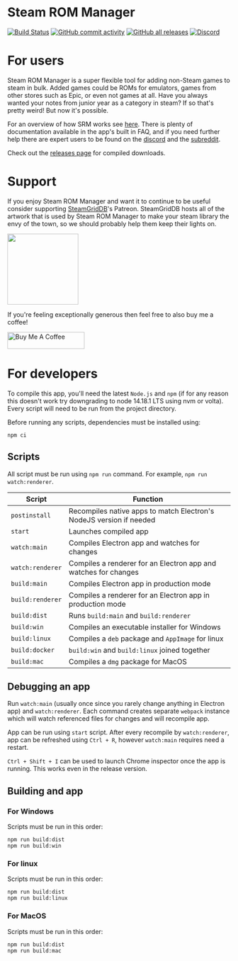 Steam ROM Manager
=================

[![Build Status](https://github.com/doZennn/steam-rom-manager/actions/workflows/main.yml/badge.svg)](https://github.com/doZennn/steam-rom-manager/actions/workflows/main.yml)
[![GitHub commit activity](https://img.shields.io/github/commit-activity/w/doZennn/steam-rom-manager?logo=github&style=flat-square&label=commits)]()
[![GitHub all releases](https://img.shields.io/github/downloads/doZennn/steam-rom-manager/total?logo=github&style=flat-square)](https://github.com/janeczku/calibre-web/releases)
[![Discord](https://img.shields.io/discord/344691247098757121?color=%237289DA&label=SRM&logo=discord&logoColor=white)](https://discord.gg/vrd6385)

# For users

Steam ROM Manager is a super flexible tool for adding non-Steam games to steam in bulk. Added games could be ROMs for emulators, games from other stores such as Epic, or even not games at all. Have you always wanted your notes from junior year as a category in steam? If so that's pretty weird! But now it's possible.

For an overview of how SRM works see [here](https://dozennn.github.io/steam-rom-manager/). There is plenty of documentation available in the app's built in FAQ, and if you need further help there are expert users to be found on the [discord](https://discord.gg/nxxzBPJ) and the [subreddit](https://www.reddit.com/r/SteamRomManager/).

Check out the [releases page](https://github.com/doZennn/steam-rom-manager/releases) for compiled downloads.

# Support

If you enjoy Steam ROM Manager and want it to continue to be useful consider supporting [SteamGridDB](https://www.steamgriddb.com/)'s Patreon. SteamGridDB hosts all of the artwork that is used by Steam ROM Manager to make your steam library the envy of the town, so we should probably help them keep their lights on.

<a href="https://www.patreon.com/steamgriddb">
    <img src="https://c5.patreon.com/external/logo/become_a_patron_button@2x.png" width="160">
</a>

If you're feeling exceptionally generous then feel free to also buy me a coffee!

<a href="https://www.buymeacoffee.com/cbartondock" target="_blank">
  <img src="https://cdn.buymeacoffee.com/buttons/default-orange.png" alt="Buy Me A Coffee" height="38" width="174">
</a>

# For developers

To compile this app, you'll need the latest `Node.js` and `npm` (if for any reason this doesn't work try downgrading to node 14.18.1 LTS using nvm or volta). Every script will need to be run from the project directory.

Before running any scripts, dependencies must be installed using:

```
npm ci
```

## Scripts

All script must be run using `npm run` command. For example, `npm run watch:renderer`.

|Script|Function|
|---|---|
|`postinstall`|Recompiles native apps to match Electron's NodeJS version if needed|
|`start`|Launches compiled app|
|`watch:main`|Compiles Electron app and watches for changes|
|`watch:renderer`|Compiles a renderer for an Electron app and watches for changes|
|`build:main`|Compiles Electron app in production mode|
|`build:renderer`|Compiles a renderer for an Electron app in production mode|
|`build:dist`|Runs `build:main` and `build:renderer`|
|`build:win`|Compiles an executable installer for Windows|
|`build:linux`|Compiles a `deb` package and `AppImage` for linux|
|`build:docker`|`build:win` and `build:linux` joined together|
|`build:mac`|Compiles a `dmg` package for MacOS|

## Debugging an app

Run `watch:main` (usually once since you rarely change anything in Electron app) and `watch:renderer`.
Each command creates separate `webpack` instance which will watch referenced files for changes and will recompile app.

App can be run using `start` script. After every recompile by `watch:renderer`, app can be refreshed using `Ctrl + R`, however `watch:main` requires need a restart.

`Ctrl + Shift + I` can be used to launch Chrome inspector once the app is running. This works even in the release version.

## Building and app

### For Windows

Scripts must be run in this order:

```
npm run build:dist
npm run build:win
```

### For linux

Scripts must be run in this order:

```
npm run build:dist
npm run build:linux
```

### For MacOS

Scripts must be run in this order:

```
npm run build:dist
npm run build:mac
```
